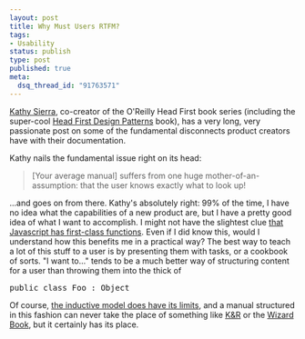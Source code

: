 ```yaml
--- 
layout: post
title: Why Must Users RTFM?
tags: 
- Usability
status: publish
type: post
published: true
meta: 
  dsq_thread_id: "91763571"
---
```

<a href="http://headrush.typepad.com/about.html">Kathy Sierra</a>, co-creator of the O'Reilly Head First book series (including the super-cool <a href="http://www.amazon.com/gp/redirect.html?link_code=ur2&tag=sixdollarchim-20&camp=1789&creative=9325&location=%2Fexec%2Fobidos%2FASIN%2F0596007124">Head First Design Patterns</a> book), has a very long, very passionate post on some of the fundamental disconnects product creators have with their documentation.

  Kathy nails the fundamental issue right on its head:
  <blockquote>[Your average manual] suffers from one huge mother-of-an-assumption: that the user knows exactly what to look up!</blockquote>

  ...and goes on from there. Kathy's absolutely right: 99% of the time, I have no idea what the capabilities of a new product are, but I have a pretty good idea of what I want to accomplish. I might not have the slightest clue <a href="http://www.joelonsoftware.com/items/2006/08/01.html">that Javascript has first-class functions</a>. Even if I did know this, would I understand how this benefits me in a practical way? The best way to teach a lot of this stuff to a user is by presenting them with tasks, or a cookbook of sorts. "I want to..." tends to be a much better way of structuring content for a user than throwing them into the thick of <pre>public class Foo : Object</pre>

  Of course, <a href="http://www.brethorsting.com/uidesign/2006/08/creating_inductive_user_interf.html">the inductive model does have its limits</a>, and a manual structured in this fashion can never take the place of something like <a href="http://www.amazon.com/gp/redirect.html?link_code=ur2&tag=sixdollarchim-20&camp=1789&creative=9325&location=%2FC-Programming-Language-2nd%2Fdp%2F0131103628">K&amp;R</a> or the <a href="http://www.amazon.com/gp/redirect.html?link_code=ur2&tag=sixdollarchim-20&camp=1789&creative=9325&location=%2FStructure-Interpretation-Computer-Programs-Engineering%2Fdp%2F0262011530">Wizard Book</a>, but it certainly has its place.
